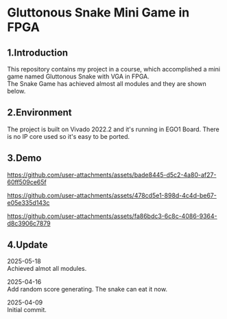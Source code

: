 # Gluttonous Snake Mini Game in FPGA

## 1.Introduction  

This repository contains my project in a course, which accomplished a mini game named Gluttonous Snake with VGA in FPGA.  
The Snake Game has achieved almost all modules and they are shown below.

## 2.Environment

The project is built on Vivado 2022.2 and it's running in EGO1 Board. There is no IP core used so it's easy to be ported.

## 3.Demo
https://github.com/user-attachments/assets/bade8445-d5c2-4a80-af27-60ff509ce65f

https://github.com/user-attachments/assets/478cd5e1-898d-4c4d-be67-e05e335d143c

https://github.com/user-attachments/assets/fa86bdc3-6c8c-4086-9364-d8c3906c7879

## 4.Update
2025-05-18  
Achieved almot all modules.

2025-04-16  
Add random score generating. The snake can eat it now.

2025-04-09  
Initial commit.
